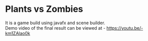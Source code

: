 # Plants vs Zombies
It is a game build using javafx and scene builder. <br>
Demo video of the final result can be viewed at - https://youtu.be/-km1ZAlao0k
